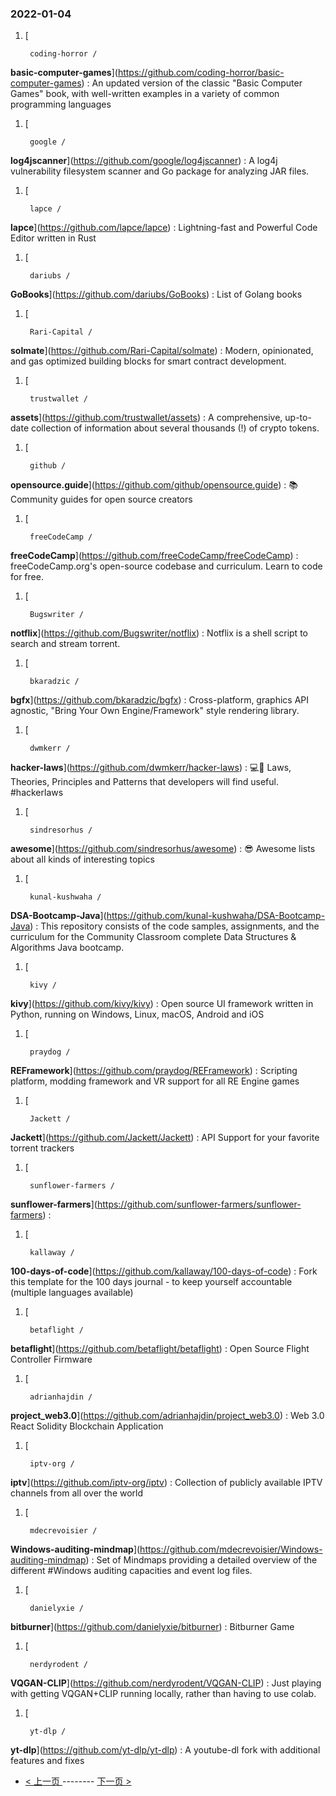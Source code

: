 ### 2022-01-04 
1. [
    

        coding-horror /
**basic-computer-games**](https://github.com/coding-horror/basic-computer-games) : An updated version of the classic "Basic Computer Games" book, with well-written examples in a variety of common programming languages
1. [
    

        google /
**log4jscanner**](https://github.com/google/log4jscanner) : A log4j vulnerability filesystem scanner and Go package for analyzing JAR files.
1. [
    

        lapce /
**lapce**](https://github.com/lapce/lapce) : Lightning-fast and Powerful Code Editor written in Rust
1. [
    

        dariubs /
**GoBooks**](https://github.com/dariubs/GoBooks) : List of Golang books
1. [
    

        Rari-Capital /
**solmate**](https://github.com/Rari-Capital/solmate) : Modern, opinionated, and gas optimized building blocks for smart contract development.
1. [
    

        trustwallet /
**assets**](https://github.com/trustwallet/assets) : A comprehensive, up-to-date collection of information about several thousands (!) of crypto tokens.
1. [
    

        github /
**opensource.guide**](https://github.com/github/opensource.guide) : 📚 Community guides for open source creators
1. [
    

        freeCodeCamp /
**freeCodeCamp**](https://github.com/freeCodeCamp/freeCodeCamp) : freeCodeCamp.org's open-source codebase and curriculum. Learn to code for free.
1. [
    

        Bugswriter /
**notflix**](https://github.com/Bugswriter/notflix) : Notflix is a shell script to search and stream torrent.
1. [
    

        bkaradzic /
**bgfx**](https://github.com/bkaradzic/bgfx) : Cross-platform, graphics API agnostic, "Bring Your Own Engine/Framework" style rendering library.
1. [
    

        dwmkerr /
**hacker-laws**](https://github.com/dwmkerr/hacker-laws) : 💻📖 Laws, Theories, Principles and Patterns that developers will find useful. #hackerlaws
1. [
    

        sindresorhus /
**awesome**](https://github.com/sindresorhus/awesome) : 😎 Awesome lists about all kinds of interesting topics
1. [
    

        kunal-kushwaha /
**DSA-Bootcamp-Java**](https://github.com/kunal-kushwaha/DSA-Bootcamp-Java) : This repository consists of the code samples, assignments, and the curriculum for the Community Classroom complete Data Structures & Algorithms Java bootcamp.
1. [
    

        kivy /
**kivy**](https://github.com/kivy/kivy) : Open source UI framework written in Python, running on Windows, Linux, macOS, Android and iOS
1. [
    

        praydog /
**REFramework**](https://github.com/praydog/REFramework) : Scripting platform, modding framework and VR support for all RE Engine games
1. [
    

        Jackett /
**Jackett**](https://github.com/Jackett/Jackett) : API Support for your favorite torrent trackers
1. [
    

        sunflower-farmers /
**sunflower-farmers**](https://github.com/sunflower-farmers/sunflower-farmers) : 
1. [
    

        kallaway /
**100-days-of-code**](https://github.com/kallaway/100-days-of-code) : Fork this template for the 100 days journal - to keep yourself accountable (multiple languages available)
1. [
    

        betaflight /
**betaflight**](https://github.com/betaflight/betaflight) : Open Source Flight Controller Firmware
1. [
    

        adrianhajdin /
**project_web3.0**](https://github.com/adrianhajdin/project_web3.0) : Web 3.0 React Solidity Blockchain Application
1. [
    

        iptv-org /
**iptv**](https://github.com/iptv-org/iptv) : Collection of publicly available IPTV channels from all over the world
1. [
    

        mdecrevoisier /
**Windows-auditing-mindmap**](https://github.com/mdecrevoisier/Windows-auditing-mindmap) : Set of Mindmaps providing a detailed overview of the different #Windows auditing capacities and event log files.
1. [
    

        danielyxie /
**bitburner**](https://github.com/danielyxie/bitburner) : Bitburner Game
1. [
    

        nerdyrodent /
**VQGAN-CLIP**](https://github.com/nerdyrodent/VQGAN-CLIP) : Just playing with getting VQGAN+CLIP running locally, rather than having to use colab.
1. [
    

        yt-dlp /
**yt-dlp**](https://github.com/yt-dlp/yt-dlp) : A youtube-dl fork with additional features and fixes 

- [ < 上一页 ](https://github.com/able8/github-trending-daily-record/blob/master/2022-01-03.md) -------- [ 下一页 > ](https://github.com/able8/github-trending-daily-record/blob/master/2022-01-05.md)